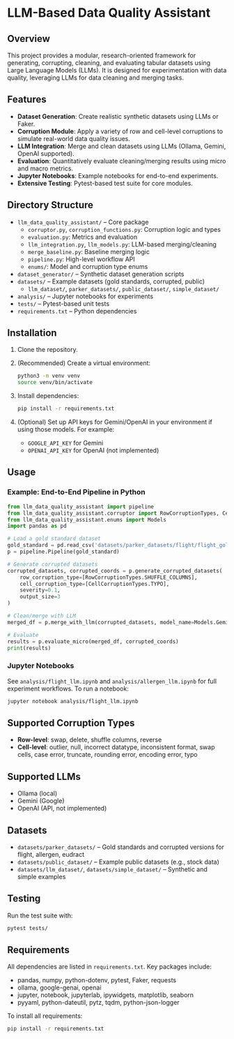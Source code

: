 # LLM-Based Data Quality Assistant

## Overview

This project provides a modular, research-oriented framework for generating, corrupting, cleaning, and evaluating tabular datasets using Large Language Models (LLMs). It is designed for experimentation with data quality, leveraging LLMs for data cleaning and merging tasks.

## Features

- **Dataset Generation**: Create realistic synthetic datasets using LLMs or Faker.
- **Corruption Module**: Apply a variety of row and cell-level corruptions to simulate real-world data quality issues.
- **LLM Integration**: Merge and clean datasets using LLMs (Ollama, Gemini, OpenAI supported).
- **Evaluation**: Quantitatively evaluate cleaning/merging results using micro and macro metrics.
- **Jupyter Notebooks**: Example notebooks for end-to-end experiments.
- **Extensive Testing**: Pytest-based test suite for core modules.

## Directory Structure

- `llm_data_quality_assistant/` – Core package  
  - `corruptor.py`, `corruption_functions.py`: Corruption logic and types  
  - `evaluation.py`: Metrics and evaluation  
  - `llm_integration.py`, `llm_models.py`: LLM-based merging/cleaning  
  - `merge_baseline.py`: Baseline merging logic  
  - `pipeline.py`: High-level workflow API  
  - `enums/`: Model and corruption type enums
- `dataset_generator/` – Synthetic dataset generation scripts
- `datasets/` – Example datasets (gold standards, corrupted, public)
  - `llm_dataset/`, `parker_datasets/`, `public_dataset/`, `simple_dataset/`
- `analysis/` – Jupyter notebooks for experiments
- `tests/` – Pytest-based unit tests
- `requirements.txt` – Python dependencies

## Installation

1. Clone the repository.
2. (Recommended) Create a virtual environment:

   ```sh
   python3 -m venv venv
   source venv/bin/activate
   ```

3. Install dependencies:

   ```sh
   pip install -r requirements.txt
   ```

4. (Optional) Set up API keys for Gemini/OpenAI in your environment if using those models. For example:
   - `GOOGLE_API_KEY` for Gemini
   - `OPENAI_API_KEY` for OpenAI (not implemented)

## Usage

### Example: End-to-End Pipeline in Python

```python
from llm_data_quality_assistant import pipeline
from llm_data_quality_assistant.corruptor import RowCorruptionTypes, CellCorruptionTypes
from llm_data_quality_assistant.enums import Models
import pandas as pd

# Load a gold standard dataset
gold_standard = pd.read_csv('datasets/parker_datasets/flight/flight_gold_standard_pivoted.csv')
p = pipeline.Pipeline(gold_standard)

# Generate corrupted datasets
corrupted_datasets, corrupted_coords = p.generate_corrupted_datasets(
    row_corruption_type=[RowCorruptionTypes.SHUFFLE_COLUMNS],
    cell_corruption_type=[CellCorruptionTypes.TYPO],
    severity=0.1,
    output_size=3
)

# Clean/merge with LLM
merged_df = p.merge_with_llm(corrupted_datasets, model_name=Models.GeminiModels.GEMINI_2_0_FLASH)

# Evaluate
results = p.evaluate_micro(merged_df, corrupted_coords)
print(results)
```

### Jupyter Notebooks

See `analysis/flight_llm.ipynb` and `analysis/allergen_llm.ipynb` for full experiment workflows. To run a notebook:

```sh
jupyter notebook analysis/flight_llm.ipynb
```

## Supported Corruption Types

- **Row-level**: swap, delete, shuffle columns, reverse
- **Cell-level**: outlier, null, incorrect datatype, inconsistent format, swap cells, case error, truncate, rounding error, encoding error, typo

## Supported LLMs

- Ollama (local)
- Gemini (Google)
- OpenAI (API, not implemented)

## Datasets

- `datasets/parker_datasets/` – Gold standards and corrupted versions for flight, allergen, eudract
- `datasets/public_dataset/` – Example public datasets (e.g., stock data)
- `datasets/llm_dataset/`, `datasets/simple_dataset/` – Synthetic and simple examples

## Testing

Run the test suite with:

```sh
pytest tests/
```

## Requirements

All dependencies are listed in `requirements.txt`. Key packages include:
- pandas, numpy, python-dotenv, pytest, Faker, requests
- ollama, google-genai, openai
- jupyter, notebook, jupyterlab, ipywidgets, matplotlib, seaborn
- pyyaml, python-dateutil, pytz, tqdm, python-json-logger

To install all requirements:

```sh
pip install -r requirements.txt
```

